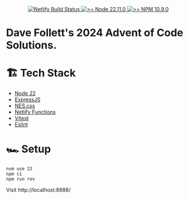 <div align="center">
  <a href="https://app.netlify.com/sites/aoc2024davefollett/deploys">
    <img src="https://api.netlify.com/api/v1/badges/99e5f597-5d22-46db-b70a-209cde0eca85/deploy-status" alt="Netlify Build Status">
  </a>
  <a href="https://nodejs.org/en/">
    <img src="https://img.shields.io/badge/node->= 22.11.0-blue" alt=">= Node 22.11.0">
  </a>
  <a href="https://docs.npmjs.com/">
    <img src="https://img.shields.io/badge/npm->= 10.9.0-blue" alt=">= NPM 10.9.0">
  </a>
</div>

# Dave Follett's 2024 Advent of Code Solutions.

# 🏗️ Tech Stack

- [Node 22](https://github.com/nodejs/node/releases/tag/v22.11.0)
- [ExpressJS](https://expressjs.com/)
- [NES.css](https://nostalgic-css.github.io/NES.css/)
- [Netlify Functions](https://www.netlify.com/platform/core/functions/)
- [Vitest](https://vitest.dev/)
- [Eslint](https://eslint.org/)

# 🏎️ Setup

```
nvm use 22
npm ci
npm run rev
```
Visit http://localhost:8888/
